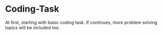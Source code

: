 # Coding-Task
At first, starting with basic coding task. If continues, more problem solving topics will be included too. 



